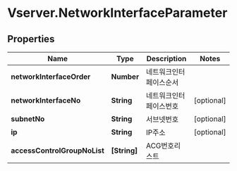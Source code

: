 # Vserver.NetworkInterfaceParameter

## Properties
Name | Type | Description | Notes
------------ | ------------- | ------------- | -------------
**networkInterfaceOrder** | **Number** | 네트워크인터페이스순서 | 
**networkInterfaceNo** | **String** | 네트워크인터페이스번호 | [optional] 
**subnetNo** | **String** | 서브넷번호 | [optional] 
**ip** | **String** | IP주소 | [optional] 
**accessControlGroupNoList** | **[String]** | ACG번호리스트 | 


